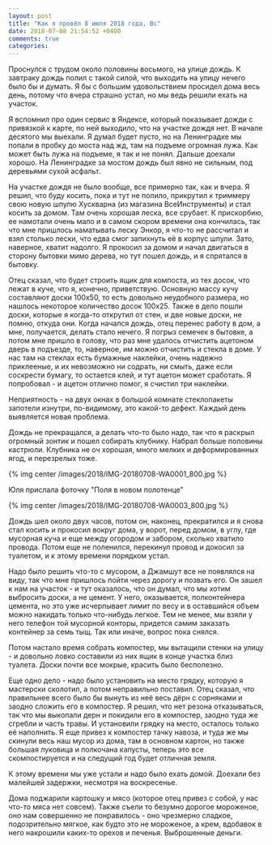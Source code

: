 ```yaml
---
layout: post
title: "Как я провёл 8 июля 2018 года, Вс"
date: 2018-07-08 21:54:52 +0400
comments: true
categories: 
---
```

Проснулся с трудом около половины восьмого, на улице дождь. К завтраку дождь полил с такой силой, что выходить на улицу нечего было бы и думать. Я бы с большим удовольствием просидел дома весь день, потому что вчера страшно устал, но мы ведь решили ехать на участок.

Я вспомнил про один сервис в Яндексе, который показывает дожди с привязкой к карте, по ней выходило, что на участке дождя нет. В начале десятого мы выехали. Я думал будет пусто, но на Ленинградке мы попали в пробку до моста над жд, там на подъеме огромная лужа. Как может быть лужа на подъеме, я так и не понял. Дальше доехали хорошо. На Ленинградке за мостом дождь был явно не сильным, под деревьями сухой асфальт.

На участке дождя не было вообще, все примерно так, как и вчера. Я решил, что буду косить, пока и тут не полило, прикрутил к триммеру свою новую шпулю Хускварна (из магазина ВсеИнструменты) и стал косить за домом. Там очень хорошая леска, все срубает. К прискорбию, ее намотали очень мало и в самом скором времени она кончилась, так что мне пришлось наматывать леску Энкор, я что-то не рассчитал и взял столько лески, что едва смог запихнуть её в корпус шпули. Зато, наверное, хватит надолго. Я прокосил за домом и начал двигаться в сторону бытовки мимо дерева, но тут пошел дождь, и я спрятался в бытовку.

Отец сказал, что будет строить ящик для компоста, из тех досок, что лежат в куче, что я, конечно, приветствую. Основную массу кучу составляют доски 100х50, то есть довольно неудобного размера, но нашлось некоторое количество досок 100х25. Также в дело пошли доски, которые я когда-то открутил от стен, и две новые доски, не помню, откуда они. Когда начался дождь, отец перенес работу в дом, а мне, получается, делать стало нечего. Я погрыз семечек в бытовке, а потом мне пришло в голову, что раз мне удалось отчистить ацетоном дверь в подъезде, то, наверное, им можно отчистить и стекла в доме. У нас там на стеклах есть бумажные наклейки, очень надежно приклееные, и их невозможно ни содрать, ни смыть, даже если соскрести бумагу, то остается клей, и тут ацетон может сработать. Я попробовал - и ацетон отлично помог, я счистил три наклейки.

Неприятность - на двух окнах в большой комнате стеклопакеты запотели изнутри, по-видимому, это какой-то дефект. Каждый день выявляется новая проблема.

Дождь не прекращался, а делать что-то было надо, так что я раскрыл огромный зонтик и пошел собирать клубнику. Набрал больше половины кастрюли. Клубника не оч хорошая, много мелких и деформированных ягод, и перезрелых тоже.

{% img center /images/2018/IMG-20180708-WA0001_800.jpg %}

Юля прислала фоточку "Поля в новом полотенце"

{% img center /images/2018/IMG-20180708-WA0003_800.jpg %}

Дождь шел около двух часов, потом он, наконец, прекратился и я снова стал косить и прокосил вокруг дома, у ворот, перед домом, в углу, где мусорная куча и еще между огородом и забором, сколько хватило провода. Потом еще не поленился, перекинул провод и докосил за туалетом, и к этому времени порядком устал.

Надо было решить что-то с мусором, а Джамшут все не появлялся на виду, так что мне пришлось пойти через дорогу и позвать его. Он зашел к нам на участок - и тут оказалось, что он думал, что мы хотим выбросить доски, а не цемент. У него, оказывается, полконтейнера цемента, но это уже исчерпывает лимит по весу и в оставшийся объем можно накидать только что-нибудь легкое. Тем не менее, мы взяли у него телефон той мусорной конторы, придется самим заказать контейнер за семь тыщ. Так или иначе, вопрос пока снялся.

Потом настало время собрать компостер, мы вытащили стенки на улицу - и довольно ловко составили из них ящик в конце участка близ туалета. Доски почти все мокрые, красить было бесполезно.

Еще одно дело - надо было установить на место грядку, которую я мастерски сколотил, а потом неправильно поставил. Отец сказал, что правильнее всего было бы вынуть из неё весь дёрн с сорняками и заодно сложить его в компостер. Я решил, что нет резона отказываться, так что мы выкопали дерн и покидили его в компостер, заодно туда же сгребли и часть травы. И установили грядку на место, осталось только её наполнить. Я еще привез к компостер тачку навоза, и туда же мы скинули весь наш мусор из дома, там в основном картон, но также большая луковица и полкочана капусты, теперь это все скомпостируется и на следущий год будет отличная земля.

К этому времени мы уже устали и надо было ехать домой. Доехали без малейшей задержки, несмотря на воскресенье.

Дома поджарили картошку и мясо (которое отец привез с собой, у нас что-то мяса нет совсем). Также съели то безумно дорогое мороженое, оно нам совершенно не понравилось - оно чрезмерно сладкое, подозрительно мягкое, как будто это не мороженое, а крем, вдобавок в него накрошили каких-то орехов и печенья. Выброшенные деньги.